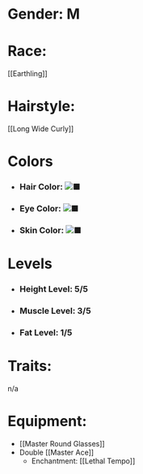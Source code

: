 # Gender: M
# Race:
[[Earthling]]
# Hairstyle:
[[Long Wide Curly]]

# Colors
- ### Hair Color: ![■](https://placehold.co/15x15/262221/262221)
- ### Eye Color: ![■](https://placehold.co/15x15/b2aa68/b2aa68)
- ### Skin Color: ![■](https://placehold.co/15x15/dc9b73/dc9b73)
# Levels
- ### Height Level: 5/5
- ### Muscle Level: 3/5
- ### Fat Level: 1/5
# Traits:
n/a
# Equipment:
- [[Master Round Glasses]]
- Double [[Master Ace]]
	- Enchantment: [[Lethal Tempo]]
